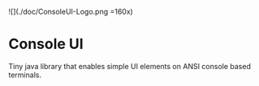 ![](./doc/ConsoleUI-Logo.png =160x)

# Console UI

Tiny java library that enables simple UI elements on ANSI console based terminals.



